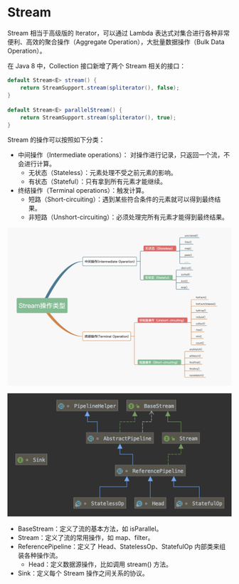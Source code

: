 # Stream

Stream 相当于高级版的 Iterator，可以通过 Lambda 表达式对集合进行各种非常便利、高效的聚合操作（Aggregate Operation），大批量数据操作（Bulk Data Operation）。

在 Java 8 中，Collection 接口新增了两个 Stream 相关的接口：

```java
default Stream<E> stream() {
    return StreamSupport.stream(spliterator(), false);
}

default Stream<E> parallelStream() {
    return StreamSupport.stream(spliterator(), true);
}
```

Stream 的操作可以按照如下分类：

* 中间操作（Intermediate operations）： 对操作进行记录，只返回一个流，不会进行计算。
  * 无状态（Stateless）：元素处理不受之前元素的影响。
  * 有状态（Stateful）：只有拿到所有元素才能继续。
* 终结操作（Terminal operations）：触发计算。
  * 短路（Short-circuiting）：遇到某些符合条件的元素就可以得到最终结果。
  * 非短路（Unshort-circuiting）：必须处理完所有元素才能得到最终结果。

![](../../.gitbook/assets/image%20%2816%29.png)

![](../../.gitbook/assets/image%20%28105%29.png)

* BaseStream：定义了流的基本方法，如 isParallel。
* Stream：定义了流的常用操作，如 map、filter。
* ReferencePipeline：定义了 Head、StatelessOp、StatefulOp 内部类来组装各种操作流。
  * Head：定义数据源操作，比如调用 stream\(\) 方法。
* Sink：定义每个 Stream 操作之间关系的协议。

